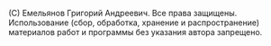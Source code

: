 (С) Емельянов Григорий Андреевич. Все права защищены. Использование (сбор, обработка, хранение и распространение) материалов работ и программы без указания автора запрещено.
